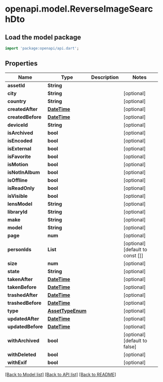 # openapi.model.ReverseImageSearchDto

## Load the model package
```dart
import 'package:openapi/api.dart';
```

## Properties
Name | Type | Description | Notes
------------ | ------------- | ------------- | -------------
**assetId** | **String** |  | 
**city** | **String** |  | [optional] 
**country** | **String** |  | [optional] 
**createdAfter** | [**DateTime**](DateTime.md) |  | [optional] 
**createdBefore** | [**DateTime**](DateTime.md) |  | [optional] 
**deviceId** | **String** |  | [optional] 
**isArchived** | **bool** |  | [optional] 
**isEncoded** | **bool** |  | [optional] 
**isExternal** | **bool** |  | [optional] 
**isFavorite** | **bool** |  | [optional] 
**isMotion** | **bool** |  | [optional] 
**isNotInAlbum** | **bool** |  | [optional] 
**isOffline** | **bool** |  | [optional] 
**isReadOnly** | **bool** |  | [optional] 
**isVisible** | **bool** |  | [optional] 
**lensModel** | **String** |  | [optional] 
**libraryId** | **String** |  | [optional] 
**make** | **String** |  | [optional] 
**model** | **String** |  | [optional] 
**page** | **num** |  | [optional] 
**personIds** | **List<String>** |  | [optional] [default to const []]
**size** | **num** |  | [optional] 
**state** | **String** |  | [optional] 
**takenAfter** | [**DateTime**](DateTime.md) |  | [optional] 
**takenBefore** | [**DateTime**](DateTime.md) |  | [optional] 
**trashedAfter** | [**DateTime**](DateTime.md) |  | [optional] 
**trashedBefore** | [**DateTime**](DateTime.md) |  | [optional] 
**type** | [**AssetTypeEnum**](AssetTypeEnum.md) |  | [optional] 
**updatedAfter** | [**DateTime**](DateTime.md) |  | [optional] 
**updatedBefore** | [**DateTime**](DateTime.md) |  | [optional] 
**withArchived** | **bool** |  | [optional] [default to false]
**withDeleted** | **bool** |  | [optional] 
**withExif** | **bool** |  | [optional] 

[[Back to Model list]](../README.md#documentation-for-models) [[Back to API list]](../README.md#documentation-for-api-endpoints) [[Back to README]](../README.md)


